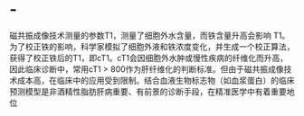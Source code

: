 # -
磁共振成像技术测量的参数T1，测量了细胞外水含量，而铁含量升高会影响 T1。为了校正铁的影响，科学家模拟了细胞外液和铁浓度变化，并生成一个校正算法，获得了校正铁后的T1，即cT1。cT1会因细胞外水肿或慢性疾病的纤维化而升高，因此临床诊断中，常用cT1 > 800作为肝纤维化的判断标准。但由于磁共振成像技术成本高，在临床中的应用受到限制。结合血液生物标志物（如血浆蛋白）的临床预测模型是非酒精性脂肪肝病重要、有前景的诊断手段，在精准医学中有着重要地位
